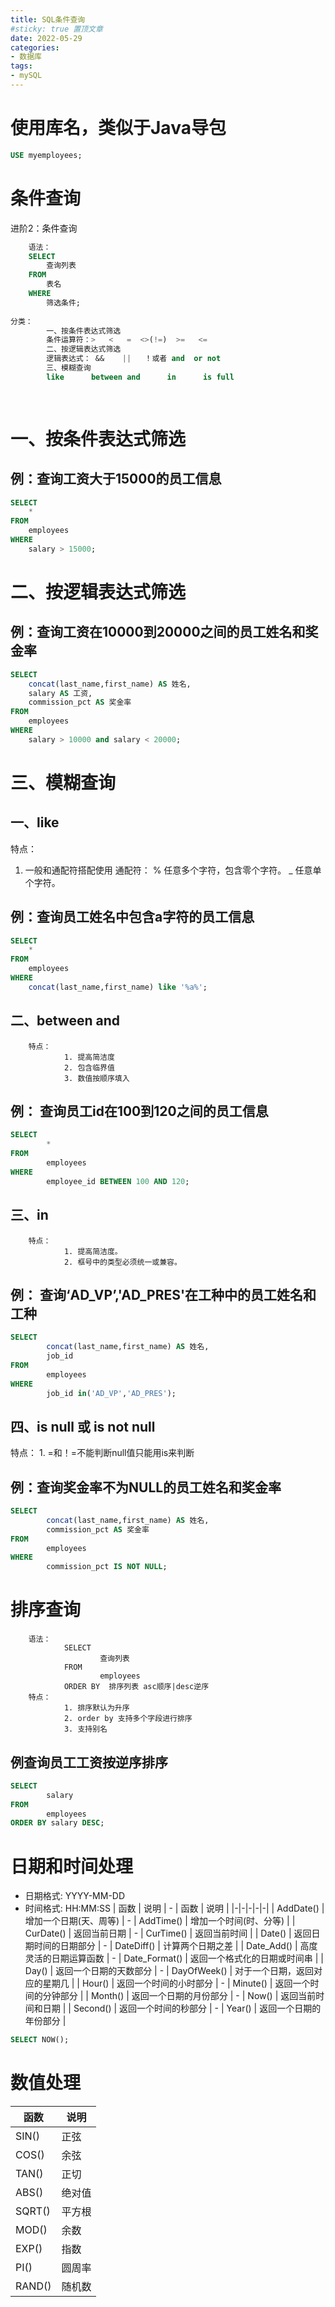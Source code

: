 ```yaml
---
title: SQL条件查询
#sticky: true 置顶文章
date: 2022-05-29
categories:
- 数据库
tags:
- mySQL
---
```

# 使用库名，类似于Java导包
```sql
USE myemployees;
```
# 条件查询
进阶2：条件查询
```sql
    语法：
    SELECT 
        查询列表 
    FROM
        表名
    WHERE
        筛选条件;
        
分类： 
        一、按条件表达式筛选
        条件运算符：>   <   =  <>(!=)  >=   <=  
        二、按逻辑表达式筛选
        逻辑表达式： &&    ||   ！或者 and  or not
        三、模糊查询
        like      between and      in      is full
        
        
```
# 一、按条件表达式筛选
## 例：查询工资大于15000的员工信息
```sql
SELECT
    *
FROM
    employees
WHERE
    salary > 15000;
```
# 二、按逻辑表达式筛选
## 例：查询工资在10000到20000之间的员工姓名和奖金率
```sql
SELECT
    concat(last_name,first_name) AS 姓名,
    salary AS 工资,
    commission_pct AS 奖金率
FROM
    employees
WHERE
    salary > 10000 and salary < 20000;
```

# 三、模糊查询
## 一、like
特点：
1. 一般和通配符搭配使用
通配符：
        % 任意多个字符，包含零个字符。
        _ 任意单个字符。
## 例：查询员工姓名中包含a字符的员工信息
```sql
SELECT
    *
FROM
    employees
WHERE
    concat(last_name,first_name) like '%a%';

```
## 二、between and 
        特点：
                1. 提高简洁度
                2. 包含临界值 
                3. 数值按顺序填入 
## 例： 查询员工id在100到120之间的员工信息
```sql
SELECT 
        *
FROM
        employees
WHERE
        employee_id BETWEEN 100 AND 120;

```
## 三、in 
        特点： 
                1. 提高简洁度。
                2. 框号中的类型必须统一或兼容。
## 例： 查询‘AD_VP’,'AD_PRES'在工种中的员工姓名和工种
```sql
SELECT
        concat(last_name,first_name) AS 姓名,
        job_id
FROM
        employees
WHERE
        job_id in('AD_VP','AD_PRES');
```
## 四、is null 或 is not null
特点：
        1. =和！=不能判断null值只能用is来判断
## 例：查询奖金率不为NULL的员工姓名和奖金率
```sql
SELECT
        concat(last_name,first_name) AS 姓名,
        commission_pct AS 奖金率
FROM
        employees
WHERE
        commission_pct IS NOT NULL;
```
# 排序查询
        语法：
                SELECT 
                        查询列表
                FROM
                        employees
                ORDER BY  排序列表 asc顺序|desc逆序 
        特点：
                1. 排序默认为升序
                2. order by 支持多个字段进行排序
                3. 支持别名
## 例查询员工工资按逆序排序
```sql
SELECT
        salary
FROM
        employees
ORDER BY salary DESC;
```
# 日期和时间处理
* 日期格式: YYYY-MM-DD
* 时间格式: HH:MM:SS
| 函数 | 说明 | - | 函数 | 说明 | 
|-|-|-|-|-|
| AddDate() | 增加一个日期(天、周等) | - | AddTime() | 增加一个时间(时、分等) |
| CurDate() | 返回当前日期 | - | CurTime() | 返回当前时间 |
| Date() | 返回日期时间的日期部分 | - | DateDiff() | 计算两个日期之差 |
| Date_Add() | 高度灵活的日期运算函数 | - | Date_Format()   | 返回一个格式化的日期或时间串 |
| Day() | 返回一个日期的天数部分 | - | DayOfWeek() | 对于一个日期，返回对应的星期几 |
| Hour() | 返回一个时间的小时部分 | - | Minute() | 返回一个时间的分钟部分 |
| Month() | 返回一个日期的月份部分 | - | Now() | 返回当前时间和日期 |
| Second() | 返回一个时间的秒部分 | - | Year() | 返回一个日期的年份部分 |
```sql
SELECT NOW();
```
# 数值处理
| 函数 | 说明 |
|-|-|
| SIN() | 正弦 |
| COS() | 余弦 |
| TAN() | 正切 |
| ABS() | 绝对值 |
| SQRT() | 平方根 |
| MOD() | 余数 |
| EXP() | 指数 |
| PI() | 圆周率 |
| RAND() | 随机数 |